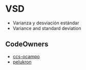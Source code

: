 # VSD

- Varianza y desviación estándar
- Variance and standard deviation

## CodeOwners

- [ccs-ocampo](https://github.com/ccs-ocampo)
- [pelukron](https://github.com/pelukron)
